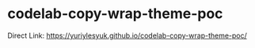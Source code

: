 
# codelab-copy-wrap-theme-poc

Direct Link:
https://yuriylesyuk.github.io/codelab-copy-wrap-theme-poc/


